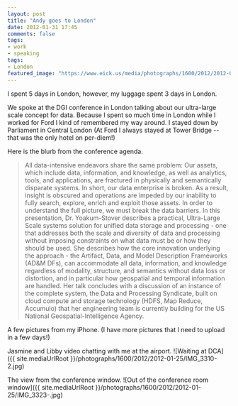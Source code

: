 ```yaml
---
layout: post
title: "Andy goes to London"
date: 2012-01-31 17:45
comments: false
tags: 
- work
- speaking
tags:
- London
featured_image: "https://www.eick.us/media/photographs/1600/2012/2012-01-25/IMG_3323-.jpg"
---
```

I spent 5 days in London, however, my luggage spent 3 days in London.

We spoke at the DGI conference in London talking about our ultra-large scale concept for data.  Because I spent so much time in London while I worked for Ford I kind of remembered my way around.  I stayed down by Parliament in Central London (At Ford I always stayed at Tower Bridge -- that was the only hotel on per-diem!)

Here is the blurb from the conference agenda.

> All data-intensive endeavors share the same problem: Our assets, which include data, information, and knowledge, as well as analytics, tools, and applications, are fractured in physically and semantically disparate systems. In short, our data enterprise is broken. As a result, insight is obscured and operations are impeded by our inability to fully search, explore, enrich and exploit those assets. In order to understand the full picture, we must break the data barriers. In this presentation, Dr. Yoakum-Stover describes a practical, Ultra-Large Scale systems solution for unified data storage and processing - one that addresses both the scale and diversity of data and processing without imposing constraints on what data must be or how they should be used. She describes how the core innovation underlying the approach - the Artifact, Data, and Model Description Frameworks (AD&M DFs), can accommodate all data, information, and knowledge regardless of modality, structure, and semantics without data loss or distortion, and in particular how geospatial and temporal information are handled. Her talk concludes with a discussion of an instance of the complete system, the Data and Processing Syndicate, built on cloud compute and storage technology (HDFS, Map Reduce, Accumulo) that her engineering team is currently building for the US National Geospatial-Intelligence Agency. 

A few pictures from my iPhone. (I have more pictures that I need to upload in a few days!)

Jasmine and Libby video chatting with me at the airport.
![Waiting at DCA]({{ site.mediaUrlRoot }}/photographs/1600/2012/2012-01-25/IMG_3310-2.jpg)


The view from the conference window.
![Out of the conference room window]({{ site.mediaUrlRoot }}/photographs/1600/2012/2012-01-25/IMG_3323-.jpg)

